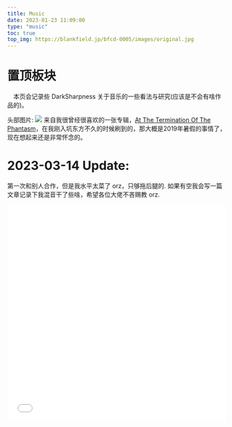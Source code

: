 ```yaml
---
title: Music
date: 2023-01-23 11:09:00
type: "music"
toc: true
top_img: https://blankfield.jp/bfcd-0005/images/original.jpg
---
```


# 置顶板块

&emsp;本页会记录些 DarkSharpness 关于音乐的一些看法与研究(应该是不会有啥作品的)。

头部图片:
![](https://blankfield.jp/bfcd-0005/images/original.jpg)
来自我很曾经很喜欢的一张专辑，[At The Termination Of The Phantasm](https://blankfield.jp/bfcd-0005/)，在我刚入坑东方不久的时候刷到的，那大概是2019年暑假的事情了，现在想起来还是非常怀念的。

# 2023-03-14 Update:

第一次和别人合作，但是我水平太菜了 orz，只够拖后腿的. 如果有空我会写一篇文章记录下我混音干了些啥，希望各位大佬不吝赐教 orz.


<iframe src="//player.bilibili.com/player.html?aid=225929786&bvid=BV1M8411F7yX&cid=1053170395&page=1" allowfullscreen="allowfullscreen" width="100%" height="500" scrolling="no" frameborder="0" sandbox="allow-top-navigation allow-same-origin allow-forms allow-scripts"></iframe>

